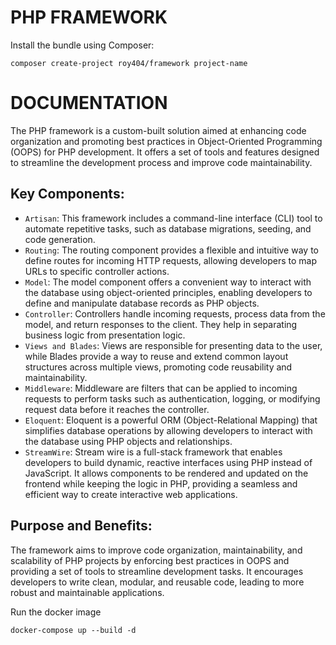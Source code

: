 # PHP FRAMEWORK

Install the bundle using Composer:

```
composer create-project roy404/framework project-name
```

# DOCUMENTATION

The PHP framework is a custom-built solution aimed at enhancing code organization and promoting best practices in Object-Oriented Programming (OOPS) for PHP development. It offers a set of tools and features designed to streamline the development process and improve code maintainability.

## Key Components:

- `Artisan`: This framework includes a command-line interface (CLI) tool to automate repetitive tasks, such as database migrations, seeding, and code generation.
- `Routing`: The routing component provides a flexible and intuitive way to define routes for incoming HTTP requests, allowing developers to map URLs to specific controller actions.
- `Model`: The model component offers a convenient way to interact with the database using object-oriented principles, enabling developers to define and manipulate database records as PHP objects.
- `Controller`: Controllers handle incoming requests, process data from the model, and return responses to the client. They help in separating business logic from presentation logic.
- `Views and Blades`: Views are responsible for presenting data to the user, while Blades provide a way to reuse and extend common layout structures across multiple views, promoting code reusability and maintainability.
- `Middleware`: Middleware are filters that can be applied to incoming requests to perform tasks such as authentication, logging, or modifying request data before it reaches the controller.
- `Eloquent`: Eloquent is a powerful ORM (Object-Relational Mapping) that simplifies database operations by allowing developers to interact with the database using PHP objects and relationships.
- `StreamWire`: Stream wire is a full-stack framework that enables developers to build dynamic, reactive interfaces using PHP instead of JavaScript. It allows components to be rendered and updated on the frontend while keeping the logic in PHP, providing a seamless and efficient way to create interactive web applications. 

## Purpose and Benefits:

The framework aims to improve code organization, maintainability, and scalability of PHP projects by enforcing best practices in OOPS and providing a set of tools to streamline development tasks. It encourages developers to write clean, modular, and reusable code, leading to more robust and maintainable applications.

Run the docker image
```docker
docker-compose up --build -d
```